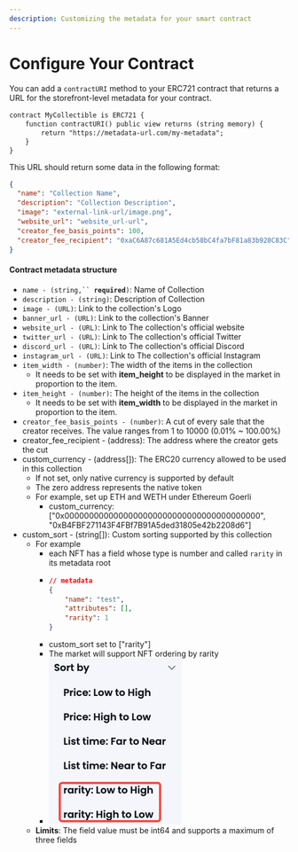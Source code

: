 ```yaml
---
description: Customizing the metadata for your smart contract
---
```


# Configure Your Contract

You can add a `contractURI` method to your ERC721 contract that returns a URL for the storefront-level metadata for your contract.

```solidity
contract MyCollectible is ERC721 {
    function contractURI() public view returns (string memory) {
        return "https://metadata-url.com/my-metadata";
    }
}
```

This URL should return some data in the following format:

```json
{
  "name": "Collection Name",
  "description": "Collection Description",
  "image": "external-link-url/image.png",
  "website_url": "website_url-url",
  "creator_fee_basis_points": 100,
  "creator_fee_recipient": "0xaC6A87c681A5Ed4cb58bC4fa7bF81a83b928C83C"
}
```

#### Contract metadata structure

* `name - (string,`` `**`required`**`)`: Name of Collection
* `description - (string)`: Description of Collection
* `image - (URL)`: Link to the collection's Logo
* `banner_url - (URL)`: Link to the collection's Banner
* `website_url - (URL)`: Link to The collection's official website
* `twitter_url - (URL)`: Link to The collection's official Twitter
* `discord_url - (URL)`: Link to The collection's official Discord
* `instagram_url - (URL)`: Link to The collection's official Instagram
* `item_width - (number)`: The width of the items in the collection
  * It needs to be set with **item\_height** to be displayed in the market in proportion to the item.
* `item_height - (number)`: The height of the items in the collection
  * It needs to be set with **item\_width** to be displayed in the market in proportion to the item.
* `creator_fee_basis_points - (number)`: A cut of every sale that the creator receives. The value ranges from 1 to 10000 (0.01% \~ 100.00%)
* creator\_fee\_recipient - (address): The address where the creator gets the cut
* custom\_currency - (address\[]): The ERC20 currency allowed to be used in this collection
  * If not set, only native currency is supported by default
  * The zero address represents the native token
  * For example, set up ETH and WETH under Ethereum Goerli
    * custom\_currency: \["0x0000000000000000000000000000000000000000", "0xB4FBF271143F4FBf7B91A5ded31805e42b2208d6"]
* custom\_sort - (string\[]): Custom sorting supported by this collection
  * For example
    * each NFT has a field whose type is number and called `rarity` in its metadata root
    * ```json
      // metadata
      {
          "name": "test",
          "attributes": [],
          "rarity": 1
      }
      ```
    * custom\_sort set to \["rarity"]
    * The market will support NFT ordering by rarity
    * ![](../.gitbook/assets/image.png)
  * **Limits**: The field value must be int64 and supports a maximum of three fields

